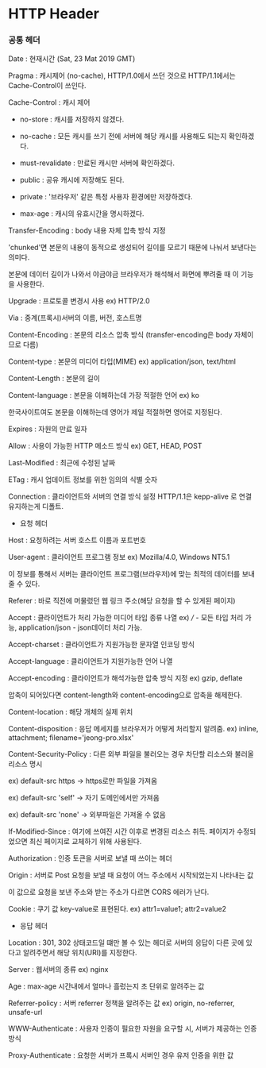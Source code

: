 # HTTP Header

### 공통 헤더

Date : 현재시간 (Sat, 23 Mat 2019 GMT)

Pragma : 캐시제어 (no-cache), HTTP/1.0에서 쓰던 것으로 HTTP/1.1에서는 Cache-Control이 쓰인다.

Cache-Control : 캐시 제어

- no-store : 캐시를 저장하지 않겠다.

- no-cache : 모든 캐시를 쓰기 전에 서버에 해당 캐시를 사용해도 되는지 확인하겠다.

- must-revalidate : 만료된 캐시만 서버에 확인하겠다.

- public : 공유 캐시에 저장해도 된다.

- private : '브라우저' 같은 특정 사용자 환경에만 저장하겠다.

- max-age : 캐시의 유효시간을 명시하겠다.

Transfer-Encoding : body 내용 자체 압축 방식 지정

'chunked'면 본문의 내용이 동적으로 생성되어 길이를 모르기 때문에 나눠서 보낸다는 의미다.

본문에 데이터 길이가 나와서 야금야금 브라우저가 해석해서 화면에 뿌려줄 때 이 기능을 사용한다.

Upgrade : 프로토콜 변경시 사용 ex) HTTP/2.0

Via : 중계(프록시)서버의 이름, 버전, 호스트명

Content-Encoding : 본문의 리소스 압축 방식 (transfer-encoding은 body 자체이므로 다름)

Content-type : 본문의 미디어 타입(MIME) ex) application/json, text/html

Content-Length : 본문의 길이

Content-language : 본문을 이해하는데 가장 적절한 언어 ex) ko

한국사이트여도 본문을 이해하는데 영어가 제일 적절하면 영어로 지정된다.

Expires : 자원의 만료 일자

Allow : 사용이 가능한 HTTP 메소드 방식 ex) GET, HEAD, POST

Last-Modified : 최근에 수정된 날짜

ETag : 캐시 업데이트 정보를 위한 임의의 식별 숫자

Connection : 클라이언트와 서버의 연결 방식 설정 HTTP/1.1은 kepp-alive 로 연결 유지하는게 디폴트.

- 요청 헤더

Host : 요청하려는 서버 호스트 이름과 포트번호

User-agent : 클라이언트 프로그램 정보 ex) Mozilla/4.0, Windows NT5.1

이 정보를 통해서 서버는 클라이언트 프로그램(브라우저)에 맞는 최적의 데이터를 보내줄 수 있다.

Referer : 바로 직전에 머물렀던 웹 링크 주소(해당 요청을 할 수 있게된 페이지)

Accept : 클라이언트가 처리 가능한 미디어 타입 종류 나열 ex) _/_ - 모든 타입 처리 가능, application/json - json데이터 처리 가능.

Accept-charset : 클라이언트가 지원가능한 문자열 인코딩 방식

Accept-language : 클라이언트가 지원가능한 언어 나열

Accept-encoding : 클라이언트가 해석가능한 압축 방식 지정 ex) gzip, deflate

압축이 되어있다면 content-length와 content-encoding으로 압축을 해제한다.

Content-location : 해당 개체의 실제 위치

Content-disposition : 응답 메세지를 브라우저가 어떻게 처리할지 알려줌. ex) inline, attachment; filename='jeong-pro.xlsx'

Content-Security-Policy : 다른 외부 파일을 불러오는 경우 차단할 리소스와 불러올 리소스 명시

ex) default-src https -> https로만 파일을 가져옴

ex) default-src 'self' -> 자기 도메인에서만 가져옴

ex) default-src 'none' -> 외부파일은 가져올 수 없음

If-Modified-Since : 여기에 쓰여진 시간 이후로 변경된 리소스 취득. 페이지가 수정되었으면 최신 페이지로 교체하기 위해 사용된다.

Authorization : 인증 토큰을 서버로 보낼 때 쓰이는 헤더

Origin : 서버로 Post 요청을 보낼 때 요청이 어느 주소에서 시작되었는지 나타내는 값

이 값으로 요청을 보낸 주소와 받는 주소가 다르면 CORS 에러가 난다.

Cookie : 쿠기 값 key-value로 표현된다. ex) attr1=value1; attr2=value2

- 응답 헤더

Location : 301, 302 상태코드일 떄만 볼 수 있는 헤더로 서버의 응답이 다른 곳에 있다고 알려주면서 해당 위치(URI)를 지정한다.

Server : 웹서버의 종류 ex) nginx

Age : max-age 시간내에서 얼마나 흘렀는지 초 단위로 알려주는 값

Referrer-policy : 서버 referrer 정책을 알려주는 값 ex) origin, no-referrer, unsafe-url

WWW-Authenticate : 사용자 인증이 필요한 자원을 요구할 시, 서버가 제공하는 인증 방식

Proxy-Authenticate : 요청한 서버가 프록시 서버인 경우 유저 인증을 위한 값
